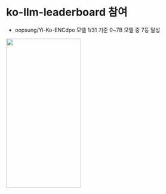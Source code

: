 # ko-llm-leaderboard 참여


- oopsung/Yi-Ko-ENCdpo 모델 1/31 기준 0~7B 모델 중 7등 달성
<img src="https://github.com/sungwo101/ko-llm-leaderboard/assets/74895635/fbe1ce81-11f4-43a1-8add-82d951c2b9cf)https://github.com/sungwo101/ko-llm-leaderboard/assets/74895635/fbe1ce81-11f4-43a1-8add-82d951c2b9cf.png" width="200" height="400"/>
